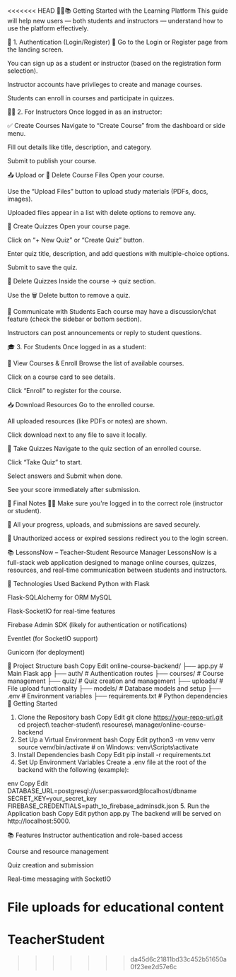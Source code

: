 <<<<<<< HEAD
🧑‍🏫📚 Getting Started with the Learning Platform
This guide will help new users — both students and instructors — understand how to use the platform effectively.

🚪 1. Authentication (Login/Register)
🔐 Go to the Login or Register page from the landing screen.

You can sign up as a student or instructor (based on the registration form selection).

Instructor accounts have privileges to create and manage courses.

Students can enroll in courses and participate in quizzes.

👩‍🏫 2. For Instructors
Once logged in as an instructor:

✅ Create Courses
Navigate to “Create Course” from the dashboard or side menu.

Fill out details like title, description, and category.

Submit to publish your course.

📤 Upload or 📁 Delete Course Files
Open your course.

Use the “Upload Files” button to upload study materials (PDFs, docs, images).

Uploaded files appear in a list with delete options to remove any.

📝 Create Quizzes
Open your course page.

Click on “+ New Quiz” or “Create Quiz” button.

Enter quiz title, description, and add questions with multiple-choice options.

Submit to save the quiz.

🚮 Delete Quizzes
Inside the course → quiz section.

Use the 🗑️ Delete button to remove a quiz.

💬 Communicate with Students
Each course may have a discussion/chat feature (check the sidebar or bottom section).

Instructors can post announcements or reply to student questions.

🎓 3. For Students
Once logged in as a student:

📜 View Courses & Enroll
Browse the list of available courses.

Click on a course card to see details.

Click “Enroll” to register for the course.

📥 Download Resources
Go to the enrolled course.

All uploaded resources (like PDFs or notes) are shown.

Click download next to any file to save it locally.

🧠 Take Quizzes
Navigate to the quiz section of an enrolled course.

Click “Take Quiz” to start.

Select answers and Submit when done.

See your score immediately after submission.

📌 Final Notes
🕵️‍♀️ Make sure you're logged in to the correct role (instructor or student).

💾 All your progress, uploads, and submissions are saved securely.

🚫 Unauthorized access or expired sessions redirect you to the login screen.



📚 LessonsNow – Teacher-Student Resource Manager
LessonsNow is a full-stack web application designed to manage online courses, quizzes, resources, and real-time communication between students and instructors.

🔧 Technologies Used
Backend
Python with Flask

Flask-SQLAlchemy for ORM
MySQL

Flask-SocketIO for real-time features

Firebase Admin SDK (likely for authentication or notifications)

Eventlet (for SocketIO support)

Gunicorn (for deployment)

📁 Project Structure
bash
Copy
Edit
online-course-backend/
├── app.py                    # Main Flask app
├── auth/                    # Authentication routes
├── courses/                 # Course management
├── quiz/                    # Quiz creation and management
├── uploads/                 # File upload functionality
├── models/                  # Database models and setup
├── .env                     # Environment variables
├── requirements.txt         # Python dependencies
🚀 Getting Started
1. Clone the Repository
bash
Copy
Edit
git clone https://your-repo-url.git
cd project\ teacher-student\ resourese\ manager/online-course-backend
2. Set Up a Virtual Environment
bash
Copy
Edit
python3 -m venv venv
source venv/bin/activate  # on Windows: venv\Scripts\activate
3. Install Dependencies
bash
Copy
Edit
pip install -r requirements.txt
4. Set Up Environment Variables
Create a .env file at the root of the backend with the following (example):

env
Copy
Edit
DATABASE_URL=postgresql://user:password@localhost/dbname
SECRET_KEY=your_secret_key
FIREBASE_CREDENTIALS=path_to_firebase_adminsdk.json
5. Run the Application
bash
Copy
Edit
python app.py
The backend will be served on http://localhost:5000.

📚 Features
Instructor authentication and role-based access

Course and resource management

Quiz creation and submission

Real-time messaging with SocketIO

File uploads for educational content
=======
# TeacherStudent
>>>>>>> da45d6c21811bd33c452b51650a0f23ee2d57e6c
